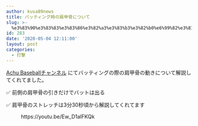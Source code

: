 ```yaml
---
author: kusa89news
title: バッティング時の肩甲骨について
slug: >-
  %e3%83%90%e3%83%83%e3%83%86%e3%82%a3%e3%83%b3%e3%82%b0%e6%99%82%e3%81%ae%e8%82%a9%e7%94%b2%e9%aa%a8%e3%81%ab%e3%81%a4%e3%81%84%e3%81%a6
id: 283
date: '2020-05-04 12:11:00'
layout: post
categories:
  - 打撃
---
```


[Achu Baseballチャンネル](https://www.youtube.com/channel/UCqkTcqYRH7v9a_t5CBhavpg) にてバッティングの際の肩甲骨の動きについて解説してくれてました。

✅ 前側の肩甲骨の引きだけでバットは出る

✅ 肩甲骨のストレッチは3分30秒頃から解説してくれてます

<figure class="wp-block-embed-youtube wp-block-embed is-type-video is-provider-youtube wp-embed-aspect-16-9 wp-has-aspect-ratio">

<div class="wp-block-embed__wrapper">https://youtu.be/Ew_D1alFKQk</div>

</figure>